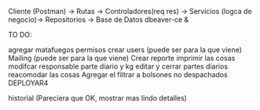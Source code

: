 Cliente (Postman) → Rutas → Controladores(req res) → Servicios (logca de negocio)→ Repositorios → Base de Datos
dbeaver-ce &

TO DO:

agregar matafuegos
permisos
crear users (puede ser para la que viene)
Mailing (puede ser para la que viene)
Crear reporte
imprimir las cosas
modifcar responsable parte diario y kg
editar y cerrar partes diarios
reacomodar las cosas
Agregar el filtrar a bolsones no despachados
DEPLOYAR4

historial (Pareciera que OK, mostrar mas lindo detalles)
